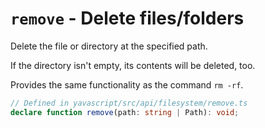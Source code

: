 # `remove` - Delete files/folders

Delete the file or directory at the specified path.

If the directory isn't empty, its contents will be deleted, too.

Provides the same functionality as the command `rm -rf`.

```ts
// Defined in yavascript/src/api/filesystem/remove.ts
declare function remove(path: string | Path): void;
```
